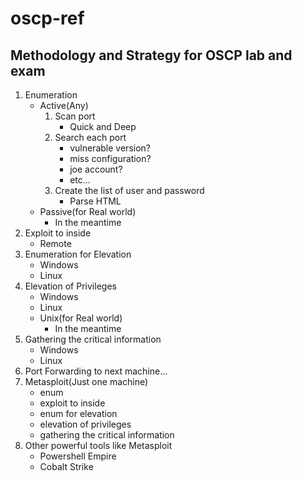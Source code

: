 # oscp-ref
## Methodology and Strategy for OSCP lab and exam
1. Enumeration
	- Active(Any)
		1. Scan port
			- Quick and Deep
		1. Search each port
			- vulnerable version?
			- miss configuration?
			- joe account?
			- etc...
		1. Create the list of user and password
			- Parse HTML
	- Passive(for Real world)
		- In the meantime
1. Exploit to inside
	- Remote
1. Enumeration for Elevation
	- Windows
	- Linux
1. Elevation of Privileges
	- Windows
	- Linux
	- Unix(for Real world)
		- In the meantime
1. Gathering the critical information
	- Windows
	- Linux
1. Port Forwarding to next machine...
1. Metasploit(Just one machine)
	- enum
	- exploit to inside
	- enum for elevation
	- elevation of privileges
	- gathering the critical information
1. Other powerful tools like Metasploit
	- Powershell Empire
	- Cobalt Strike


